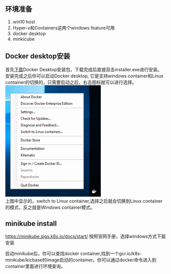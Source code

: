 ## 环境准备
1. win10 host
2. Hyper-v和Containers这两个windows feature可用
3. docker desktop
4. minkicube

## Docker desktop安装
首先[下载](https://docs.docker.com/desktop/windows/install/)Docker Desktop安装包，下载完成后直接双击installer.exe进行安装。</br>
安装完成之后你可以启动Docker desktop, 它是支持windows container和Linux container的切换的，只需要启动之后，右击图标就可以进行选择。</br>
<img src="../_image/switch.PNG" alt="菜单栏" width="300" height="350" /></br>
上图中显示的，switch to Linux container,选择之后就会切换到Linux container的模式，反之就是Windows container模式。</br>


## minikube install
https://minikube.sigs.k8s.io/docs/start/
按照官网手册，选择windows方式下载安装

启动minikube后，你可以查找docker container,找到一个gcr.io/k8s-minikube/kicbase的image启动的container。你可以通过docker命令进入到container里面进行环境查询。
